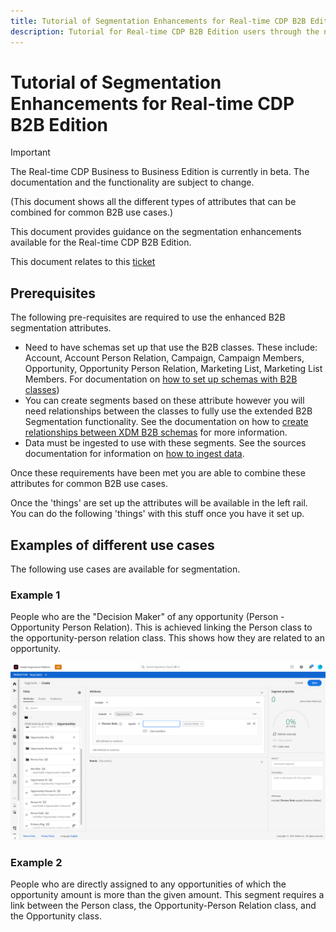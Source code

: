 ```yaml
---
title: Tutorial of Segmentation Enhancements for Real-time CDP B2B Edition.
description: Tutorial for Real-time CDP B2B Edition users through the new UI artifacts and flows for B2B specific use cases.
---
```

# Tutorial of Segmentation Enhancements for Real-time CDP B2B Edition

>[!IMPORTANT]
>
>The Real-time CDP Business to Business Edition is currently in beta. The documentation and the functionality are subject to change.

(This document shows all the different types of attributes that can be combined for common B2B use cases.)

This document provides guidance on the segmentation enhancements available for the Real-time CDP B2B Edition.

This document relates to this [ticket](https://jira.corp.adobe.com/browse/PLAT-100468)

## Prerequisites

The following pre-requisites are required to use the enhanced B2B segmentation attributes.

- Need to have schemas set up that use the B2B classes. These include: Account, Account Person Relation, Campaign, Campaign Members, Opportunity, Opportunity Person Relation, Marketing List, Marketing List Members. For documentation on [how to set up schemas with B2B classes](https://experienceleague.adobe.com/docs/experience-platform/xdm/home.html))
- You can create segments based on these attribute however you will need relationships between the classes to fully use the extended B2B Segmentation functionality. See the documentation on how to [create relationships between XDM B2B schemas](https://experienceleague.adobe.com/docs/experience-platform/xdm/home.html) for more information.
- Data must be ingested to use with these segments. See the sources documentation for information on [how to ingest data](https://experienceleague.adobe.com/docs/experience-platform/ingestion/home.html?lang=en). 

Once these requirements have been met you are able to combine these attributes for common B2B use cases.

Once the 'things' are set up the attributes will be available in the left rail. You can do the following 'things' with this stuff once you have it set up.

## Examples of different use cases

The following use cases are available for segmentation. 

### Example 1

People who are the "Decision Maker" of any opportunity (Person - Opportunity Person Relation). This is achieved linking the Person class to the opportunity-person relation class. This shows how they are related to an opportunity.

![](../assets/segmentation/decision-maker.png)

### Example 2

People who are directly assigned to any opportunities of which the opportunity amount is more than the given amount. This segment requires a link between the Person class, the Opportunity-Person Relation class, and the Opportunity class.
